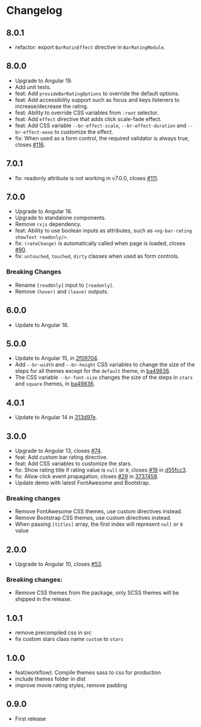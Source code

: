 # Changelog

## 8.0.1

- refactor: export `BarRatinEffect` directive in `BarRatingModule`.

## 8.0.0

- Upgrade to Angular 19.
- Add unit tests.
- feat: Add `provideBarRatingOptions` to override the default options.
- feat: Add accessibility support such as focus and keys listeners to increase/decrease the rating.
- feat: Ability to override CSS variables from `:root` selector.
- feat: Add `effect` directive that adds click scale-fade effect.
- feat: Add CSS variable `--br-effect-scale`, `--br-effect-duration` and `--br-effect-ease` to customize the effect.
- fix: When used as a form control, the required validator is always true, closes [#116](https://github.com/MurhafSousli/ngx-bar-rating/issues/116). 

## 7.0.1

- fix: readonly attribute is not working in v7.0.0, closes [#111](https://github.com/MurhafSousli/ngx-bar-rating/issues/111).

## 7.0.0

- Upgrade to Angular 18.
- Upgrade to standalone components.
- Remove `rxjs` dependency.
- feat: Ability to use boolean inputs as attributes, such as `<ng-bar-rating showText readonly/>`.
- fix: `(rateChange)` is automatically called when page is loaded, closes [#90](https://github.com/MurhafSousli/ngx-bar-rating/issues/90).
- fix: `untouched`, `touched`, `dirty` classes when used as form controls.

### Breaking Changes

- Rename `[readOnly]` input to `[readonly]`.
- Remove `(hover)` and `(leave)` outputs.

## 6.0.0

 - Update to Angular 16.

## 5.0.0

 - Update to Angular 15, in [2f09704](https://github.com/MurhafSousli/ngx-bar-rating/pull/104/commits/2f0970415c799f28d89f1b074e86bca8c34f49c5).
 - Add `--br-width` and `--br-height` CSS variables to change the size of the steps for all themes except for the `default` theme, in [ba49836](https://github.com/MurhafSousli/ngx-bar-rating/pull/104/commits/ba49836d421f143b6f335f58272af2d858df62a9).
 - The CSS variable `--br-font-size` changes the size of the steps in `stars` and `square` themes, in [ba49836](https://github.com/MurhafSousli/ngx-bar-rating/pull/104/commits/ba49836d421f143b6f335f58272af2d858df62a9).

## 4.0.1
 
 - Update to Angular 14 in [313d97e](https://github.com/MurhafSousli/ngx-bar-rating/pull/85/commits/313d97e14db4ce957ab35f0ad31980a5f1e6ef26).

## 3.0.0

 - Upgrade to Angular 13, closes [#74](https://github.com/MurhafSousli/ngx-bar-rating/issues/74).
 - feat: Add custom bar rating directive.
 - feat: Add CSS variables to customize the stars.
 - fix: Show rating title if rating value is `null` or `0`, closes [#19](https://github.com/MurhafSousli/ngx-bar-rating/issues/19) in [d55fcc3](https://github.com/MurhafSousli/ngx-bar-rating/pull/76/commits/d55fcc3bd30b0078bf5d66853d25f398cee0f56f).
 - fix: Allow click event propagation, closes [#29](https://github.com/MurhafSousli/ngx-bar-rating/issues/29) in [3737458](https://github.com/MurhafSousli/ngx-bar-rating/pull/76/commits/3737458429b5979517d014c45647618e73825283).
 - Update demo with latest FontAwesome and Bootstrap.

### Breaking changes

 - Remove FontAwesome CSS themes, use custom directives instead.
 - Remove Bootstrap CSS themes, use custom directives instead.
 - When passing `[titles]` array, the first index will represent `null` or `0` value

## 2.0.0

 - Upgrade to Angular 10, closes [#53](https://github.com/MurhafSousli/ngx-bar-rating/issues/53).
 
 ### Breaking changes:
 
 - Remove CSS themes from the package, only SCSS themes will be shipped in the release.

## 1.0.1

 - remove precompiled css in src
 - fix custom stars class name `custom` to `stars`

## 1.0.0

 - feat(workflow): Compile themes sass to css for production
 - include themes folder in dist
 - improve movie rating styles, remove padding

## 0.9.0

 - First release
